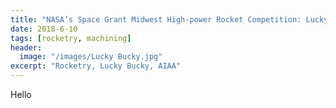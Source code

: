 ```yaml
---
title: "NASA’s Space Grant Midwest High-power Rocket Competition: Lucky Bucky"
date: 2018-6-10
tags: [rocketry, machining]
header:
  image: "/images/Lucky Bucky.jpg"
excerpt: "Rocketry, Lucky Bucky, AIAA"
---
```

Hello
